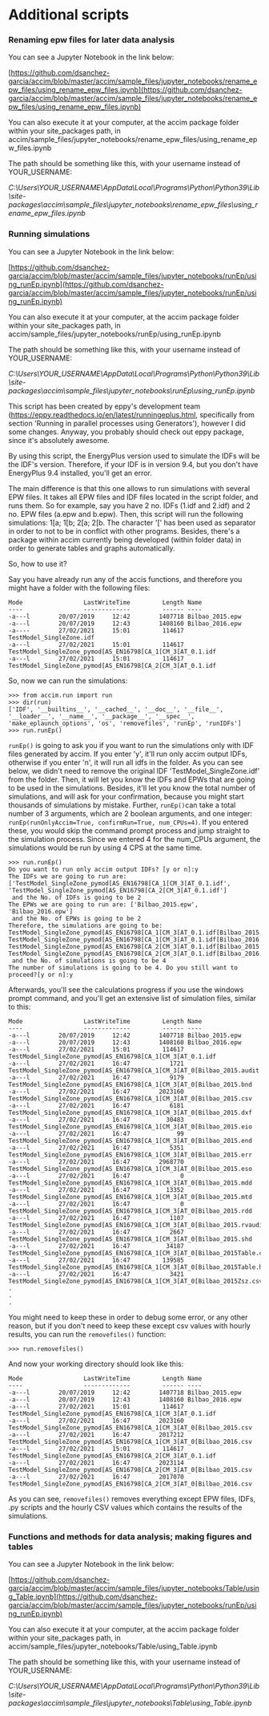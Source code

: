 # Additional scripts

### Renaming epw files for later data analysis

You can see a Jupyter Notebook in the link below:  

[https://github.com/dsanchez-garcia/accim/blob/master/accim/sample_files/jupyter_notebooks/rename_epw_files/using_rename_epw_files.ipynb](https://github.com/dsanchez-garcia/accim/blob/master/accim/sample_files/jupyter_notebooks/rename_epw_files/using_rename_epw_files.ipynb)

You can also execute it at your computer, at the accim package folder within your site_packages path, in accim/sample_files/jupyter_notebooks/rename_epw_files/using_rename_epw_files.ipynb  

The path should be something like this, with your username instead of YOUR_USERNAME:  

_C:\Users\YOUR_USERNAME\AppData\Local\Programs\Python\Python39\Lib\site-packages\accim\sample_files\jupyter_notebooks\rename_epw_files\using_rename_epw_files.ipynb_

### Running simulations

You can see a Jupyter Notebook in the link below:  

[https://github.com/dsanchez-garcia/accim/blob/master/accim/sample_files/jupyter_notebooks/runEp/using_runEp.ipynb](https://github.com/dsanchez-garcia/accim/blob/master/accim/sample_files/jupyter_notebooks/runEp/using_runEp.ipynb)

You can also execute it at your computer, at the accim package folder within your site_packages path, in accim/sample_files/jupyter_notebooks/runEp/using_runEp.ipynb  

The path should be something like this, with your username instead of YOUR_USERNAME:  

_C:\Users\YOUR_USERNAME\AppData\Local\Programs\Python\Python39\Lib\site-packages\accim\sample_files\jupyter_notebooks\runEp\using_runEp.ipynb_

This script has been created by eppy's development team (https://eppy.readthedocs.io/en/latest/runningeplus.html, specifically from section 'Running in parallel processes using Generators'), however I did some changes. Anyway, you probably should check out eppy package, since it's absolutely awesome.

By using this script, the EnergyPlus version used to simulate the IDFs will be the IDF's version. Therefore, if your IDF is in version 9.4, but you don't have EnergyPlus 9.4 installed, you'll get an error.

The main difference is that this one allows to run simulations with several EPW files. It takes all EPW files and IDF files located in the script folder, and runs them. So for example, say you have 2 no. IDFs (1.idf and 2.idf) and 2 no. EPW files (a.epw and b.epw). Then, this script will run the following simulations: 1[a; 1[b; 2[a; 2[b. The character '[' has been used as separator in order to not to be in conflict with other programs. Besides, there's a package within accim currently being developed (within folder data) in order to generate tables and graphs automatically.

So, how to use it?

Say you have already run any of the accis functions, and therefore you might have a folder with the following files:

```
Mode                 LastWriteTime         Length Name
----                 -------------         ------ ----
-a---l        20/07/2019     12:42        1407718 Bilbao_2015.epw
-a---l        20/07/2019     12:43        1408160 Bilbao_2016.epw
-a----        27/02/2021     15:01         114617 TestModel_SingleZone.idf
-a---l        27/02/2021     15:01         114617 TestModel_SingleZone_pymod[AS_EN16798[CA_1[CM_3[AT_0.1.idf
-a---l        27/02/2021     15:01         114617 TestModel_SingleZone_pymod[AS_EN16798[CA_2[CM_3[AT_0.1.idf
```

So, now we can run the simulations:

```
>>> from accim.run import run
>>> dir(run)
['IDF', '__builtins__', '__cached__', '__doc__', '__file__', '__loader__', '__name__', '__package__', '__spec__', 'make_eplaunch_options', 'os', 'removefiles', 'runEp', 'runIDFs']
>>> run.runEp()
```
`runEp()` is going to ask you if you want to run the simulations only with IDF files generated by accim. If you enter 'y', it'll run only accim output IDFs, otherwise if you enter 'n', it will run all idfs in the folder. As you can see below, we didn't need to remove the original IDF 'TestModel_SingleZone.idf' from the folder. Then, it will let you know the IDFs and EPWs that are going to be used in the simulations. Besides, it'll let you know the total number of simulations, and will ask for your confirmation, because you might start thousands of simulations by mistake. Further, `runEp()`can take a total number of 3 arguments, which are 2 boolean arguments, and one integer: `runEp(runOnlyAccim=True, confirmRun=True, num_CPUs=4)`. If you entered these, you would skip the command prompt process and jump straight to the simulation process. Since we entered 4 for the num_CPUs argument, the simulations would be run by using 4 CPS at the same time.
```
>>> run.runEp()
Do you want to run only accim output IDFs? [y or n]:y
The IDFs we are going to run are: ['TestModel_SingleZone_pymod[AS_EN16798[CA_1[CM_3[AT_0.1.idf', 'TestModel_SingleZone_pymod[AS_EN16798[CA_2[CM_3[AT_0.1.idf']
 and the No. of IDFs is going to be 2
The EPWs we are going to run are: ['Bilbao_2015.epw', 'Bilbao_2016.epw']
 and the No. of EPWs is going to be 2
Therefore, the simulations are going to be:
TestModel_SingleZone_pymod[AS_EN16798[CA_1[CM_3[AT_0.1.idf[Bilbao_2015.epw
TestModel_SingleZone_pymod[AS_EN16798[CA_1[CM_3[AT_0.1.idf[Bilbao_2016.epw
TestModel_SingleZone_pymod[AS_EN16798[CA_2[CM_3[AT_0.1.idf[Bilbao_2015.epw
TestModel_SingleZone_pymod[AS_EN16798[CA_2[CM_3[AT_0.1.idf[Bilbao_2016.epw
 and the No. of simulations is going to be 4
The number of simulations is going to be 4. Do you still want to proceed?[y or n]:y
```

Afterwards, you'll see the calculations progress if you use the windows prompt command, and you'll get an extensive list of simulation files, similar to this:

```
Mode                 LastWriteTime         Length Name
----                 -------------         ------ ----
-a---l        20/07/2019     12:42        1407718 Bilbao_2015.epw
-a---l        20/07/2019     12:43        1408160 Bilbao_2016.epw
-a---l        27/02/2021     15:01         114617 TestModel_SingleZone_pymod[AS_EN16798[CA_1[CM_3[AT_0.1.idf
-a---l        27/02/2021     16:47           1721 TestModel_SingleZone_pymod[AS_EN16798[CA_1[CM_3[AT_0[Bilbao_2015.audit
-a---l        27/02/2021     16:47           9179 TestModel_SingleZone_pymod[AS_EN16798[CA_1[CM_3[AT_0[Bilbao_2015.bnd
-a---l        27/02/2021     16:47        2023160 TestModel_SingleZone_pymod[AS_EN16798[CA_1[CM_3[AT_0[Bilbao_2015.csv
-a---l        27/02/2021     16:47           6181 TestModel_SingleZone_pymod[AS_EN16798[CA_1[CM_3[AT_0[Bilbao_2015.dxf
-a---l        27/02/2021     16:47          30483 TestModel_SingleZone_pymod[AS_EN16798[CA_1[CM_3[AT_0[Bilbao_2015.eio
-a---l        27/02/2021     16:47             99 TestModel_SingleZone_pymod[AS_EN16798[CA_1[CM_3[AT_0[Bilbao_2015.end
-a---l        27/02/2021     16:47           5351 TestModel_SingleZone_pymod[AS_EN16798[CA_1[CM_3[AT_0[Bilbao_2015.err
-a---l        27/02/2021     16:47        2968770 TestModel_SingleZone_pymod[AS_EN16798[CA_1[CM_3[AT_0[Bilbao_2015.eso
-a---l        27/02/2021     16:47              0 TestModel_SingleZone_pymod[AS_EN16798[CA_1[CM_3[AT_0[Bilbao_2015.mdd
-a---l        27/02/2021     16:47          13352 TestModel_SingleZone_pymod[AS_EN16798[CA_1[CM_3[AT_0[Bilbao_2015.mtd
-a---l        27/02/2021     16:47              0 TestModel_SingleZone_pymod[AS_EN16798[CA_1[CM_3[AT_0[Bilbao_2015.rdd
-a---l        27/02/2021     16:47           1107 TestModel_SingleZone_pymod[AS_EN16798[CA_1[CM_3[AT_0[Bilbao_2015.rvaudit
-a---l        27/02/2021     16:47           2667 TestModel_SingleZone_pymod[AS_EN16798[CA_1[CM_3[AT_0[Bilbao_2015.shd
-a---l        27/02/2021     16:47          34187 TestModel_SingleZone_pymod[AS_EN16798[CA_1[CM_3[AT_0[Bilbao_2015Table.csv
-a---l        27/02/2021     16:47         139585 TestModel_SingleZone_pymod[AS_EN16798[CA_1[CM_3[AT_0[Bilbao_2015Table.htm
-a---l        27/02/2021     16:47           3421 TestModel_SingleZone_pymod[AS_EN16798[CA_1[CM_3[AT_0[Bilbao_2015Zsz.csv
.
.
.
```
You might need to keep these in order to debug some error, or any other reason, but if you don't need to keep these except csv values with hourly results, you can run the `removefiles()` function:

```
>>> run.removefiles()
```
And now your working directory should look like this:
```
Mode                 LastWriteTime         Length Name
----                 -------------         ------ ----
-a---l        20/07/2019     12:42        1407718 Bilbao_2015.epw
-a---l        20/07/2019     12:43        1408160 Bilbao_2016.epw
-a---l        27/02/2021     15:01         114617 TestModel_SingleZone_pymod[AS_EN16798[CA_1[CM_3[AT_0.1.idf
-a---l        27/02/2021     16:47        2023160 TestModel_SingleZone_pymod[AS_EN16798[CA_1[CM_3[AT_0[Bilbao_2015.csv
-a---l        27/02/2021     16:47        2017212 TestModel_SingleZone_pymod[AS_EN16798[CA_1[CM_3[AT_0[Bilbao_2016.csv
-a---l        27/02/2021     15:01         114617 TestModel_SingleZone_pymod[AS_EN16798[CA_2[CM_3[AT_0.1.idf
-a---l        27/02/2021     16:47        2023114 TestModel_SingleZone_pymod[AS_EN16798[CA_2[CM_3[AT_0[Bilbao_2015.csv
-a---l        27/02/2021     16:47        2017070 TestModel_SingleZone_pymod[AS_EN16798[CA_2[CM_3[AT_0[Bilbao_2016.csv
```
As you can see, `removefiles()` removes everything except EPW files, IDFs, .py scripts and the hourly CSV values which contains the results of the simulations.

### Functions and methods for data analysis; making figures and tables

You can see a Jupyter Notebook in the link below:  

[https://github.com/dsanchez-garcia/accim/blob/master/accim/sample_files/jupyter_notebooks/Table/using_Table.ipynb](https://github.com/dsanchez-garcia/accim/blob/master/accim/sample_files/jupyter_notebooks/runEp/using_runEp.ipynb)

You can also execute it at your computer, at the accim package folder within your site_packages path, in accim/sample_files/jupyter_notebooks/Table/using_Table.ipynb  

The path should be something like this, with your username instead of YOUR_USERNAME:  

_C:\Users\YOUR_USERNAME\AppData\Local\Programs\Python\Python39\Lib\site-packages\accim\sample_files\jupyter_notebooks\Table\using_Table.ipynb_
